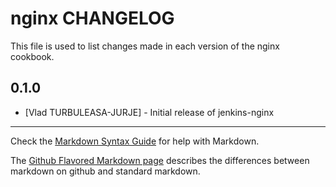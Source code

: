 nginx CHANGELOG
===============

This file is used to list changes made in each version of the nginx cookbook.

0.1.0
-----
- [Vlad TURBULEASA-JURJE] - Initial release of jenkins-nginx

- - -
Check the [Markdown Syntax Guide](http://daringfireball.net/projects/markdown/syntax) for help with Markdown.

The [Github Flavored Markdown page](http://github.github.com/github-flavored-markdown/) describes the differences between markdown on github and standard markdown.

